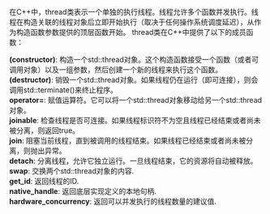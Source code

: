 在C++中，thread类表示一个单独的执行线程。线程允许多个函数并发执行。线程在构造关联的线程对象后立即开始执行（取决于任何操作系统调度延迟），从作为构造函数参数提供的顶层函数开始。
thread类在C++中提供了以下的成员函数：

**(constructor)**: 构造一个std::thread对象。这个构造函数接受一个函数（或者可调用对象）以及一组参数，然后创建一个新的线程来执行这个函数。  
**(destructor)**: 销毁一个std::thread对象。如果线程仍在运行（即可连接），则会调用std::terminate()来终止程序。  
**operator=**: 赋值运算符。它可以将一个std::thread对象移动给另一个std::thread对象。  
**joinable**: 检查线程是否可连接。如果线程标识符不为空且线程已经结束或者尚未被分离，则返回true。  
**join**: 阻塞当前线程，直到被调用的线程结束。如果线程已经结束或者尚未被分离，则抛出异常。  
**detach**: 分离线程，允许它独立运行。一旦线程结束，它的资源将自动被释放。  
**swap**: 交换两个std::thread对象的内容.  
**get_id**: 返回线程的ID.  
**native_handle**: 返回底层实现定义的本地句柄.  
**hardware_concurrency**: 返回可以并发执行的线程数量的建议值.  
